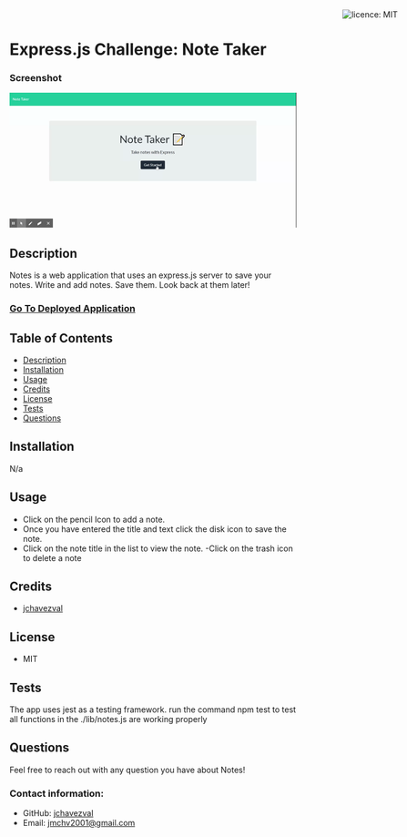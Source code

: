 # Express.js Challenge: Note Taker



### Screenshot
<img src = "imgs/demo.gif" alt = "generator preview">

<div style="position: absolute; top: 22px; right: 50px">

![licence: MIT](https://img.shields.io/badge/license-MIT-blue)
</div>

<a href = "#description"></a>
## Description
Notes is a web application that uses an express.js server to save your notes. Write and add notes. Save them. Look back at them later!
<br>
### [Go To Deployed Application](https://notes-3000.herokuapp.com/)

## Table of Contents
  - [Description](#description)
  - [Installation](#installation)
  - [Usage](#usage)
  - [Credits](#credits)
  - [License](#license)
  - [Tests](#tests)
  - [Questions](#questions)

<a href = "#installation"></a>
## Installation
N/a

<a href = "#usage"></a>
## Usage
- Click on the pencil Icon to add a note. 
- Once you have entered the title and text click the disk icon to save the note. 
- Click on the note title in the list to view the note.
-Click on the trash icon to delete a note

<a href = "#credits"></a>
## Credits
- [jchavezval](https://github.com/jchavezval)


<a href = "#license"></a>
## License
- MIT

<a href = "#tests"></a>
## Tests
The app uses jest as a testing framework. run the command npm test to test all functions in the ./lib/notes.js are working properly

<a href = "questions"></a>
## Questions
Feel free to reach out with any question you have about Notes!

### Contact information:
- GitHub: [jchavezval](https://www.github.com/jchavezval)
- Email: [jmchv2001@gmail.com](mailto:jmchv2001@gmail.com)